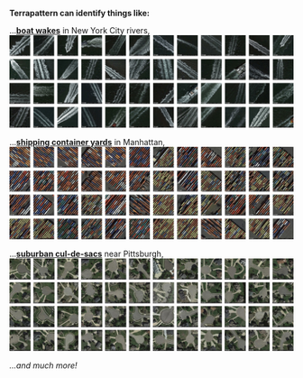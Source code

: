 **Terrapattern can identify things like:** 

...[**boat wakes**](http://nyc.terrapattern.com/?lat=40.7532968&lng=-74.01452940000001) in New York City rivers,
[![Boat wakes in NYC rivers, identified by Terrapattern](images/demo_boat_wakes.jpg "Boat wakes in NYC rivers, identified by Terrapattern")](http://nyc.terrapattern.com/?lat=40.7532968&lng=-74.01452940000001)

...[**shipping container yards**](http://nyc.terrapattern.com/?lat=40.6717868&lng=-74.14359139999999) in Manhattan,
[![Shipping container yards in New York City, identified by Terrapattern](images/demo_container_yards.jpg "Shipping container yards in New York City, identified by Terrapattern")](http://nyc.terrapattern.com/?lat=40.6717868&lng=-74.14359139999999)

...[**suburban cul-de-sacs**](http://pgh.terrapattern.com/?lat=40.495312&lng=-80.16384749999997) near Pittsburgh,
[![Cul-de-sacs in Allegheny county, identified by Terrapattern](images/demo_cul_de_sacs.jpg "Cul-de-sacs in Allegheny county, identified by Terrapattern")](http://pgh.terrapattern.com/?lat=40.495312&lng=-80.16384749999997)

*...and much more!*
